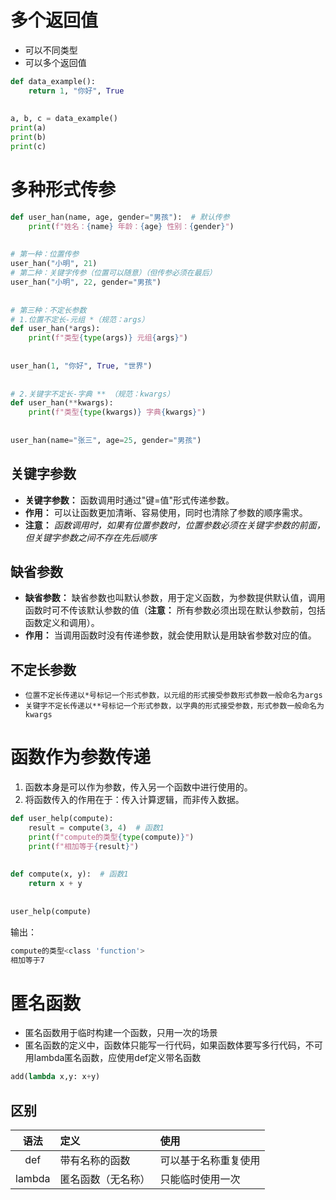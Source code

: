 # 多个返回值
- 可以不同类型
- 可以多个返回值
```python
def data_example():  
    return 1, "你好", True  
  
  
a, b, c = data_example()  
print(a)  
print(b)  
print(c)
```
# 多种形式传参
```python
def user_han(name, age, gender="男孩"):  # 默认传参  
    print(f"姓名：{name} 年龄：{age} 性别：{gender}")  
  
  
# 第一种：位置传参  
user_han("小明", 21)  
# 第二种：关键字传参（位置可以随意）（但传参必须在最后）  
user_han("小明", 22, gender="男孩")  
  
  
# 第三种：不定长参数  
# 1.位置不定长-元组 *（规范：args）  
def user_han(*args):  
    print(f"类型{type(args)} 元组{args}")  
  
  
user_han(1, "你好", True, "世界")  
  
  
# 2.关键字不定长-字典 ** （规范：kwargs）  
def user_han(**kwargs):  
    print(f"类型{type(kwargs)} 字典{kwargs}")  
  
  
user_han(name="张三", age=25, gender="男孩")
```
## 关键字参数
- **关键字参数：** 函数调用时通过"键=值"形式传递参数。  
- **作用：** 可以让函数更加清晰、容易使用，同时也清除了参数的顺序需求。    
- **注意：** *函数调用时，如果有位置参数时，位置参数必须在关键字参数的前面，但关键字参数之间不存在先后顺序*
## 缺省参数
- **缺省参数：** 缺省参数也叫默认参数，用于定义函数，为参数提供默认值，调用函数时可不传该默认参数的值（**注意：** 所有参数必须出现在默认参数前，包括函数定义和调用）。  
- **作用：** 当调用函数时没有传递参数，就会使用默认是用缺省参数对应的值。
## 不定长参数
- `位置不定长传递以*号标记一个形式参数，以元组的形式接受参数形式参数一般命名为args`
- `关键字不定长传递以**号标记一个形式参数，以字典的形式接受参数，形式参数一般命名为kwargs`
# 函数作为参数传递
1. 函数本身是可以作为参数，传入另一个函数中进行使用的。  
2. 将函数传入的作用在于：传入计算逻辑，而非传入数据。
```python
def user_help(compute):  
    result = compute(3, 4)  # 函数1  
    print(f"compute的类型{type(compute)}")  
    print(f"相加等于{result}")  
  
  
def compute(x, y):  # 函数1  
    return x + y  
  
  
user_help(compute)
```
输出：
```bash
compute的类型<class 'function'>
相加等于7
```
# 匿名函数
- 匿名函数用于临时构建一个函数，只用一次的场景  
- 匿名函数的定义中，函数体只能写一行代码，如果函数体要写多行代码，不可用lambda匿名函数，应使用def定义带名函数
```python
add(lambda x,y: x+y)
```
## 区别
|   语法   | 定义        | 使用         |
|:------:|:----------|:-----------| 
|  def   | 带有名称的函数   | 可以基于名称重复使用 |
| lambda | 匿名函数（无名称） | 只能临时使用一次   |
